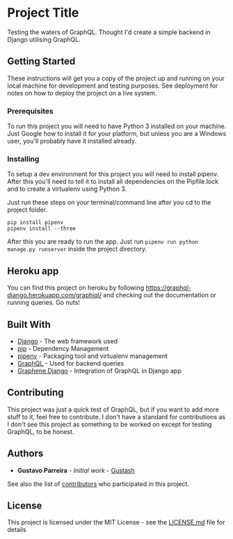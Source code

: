 # Project Title

Testing the waters of GraphQL. Thought I'd create a simple backend in Django utilising GraphQL.

## Getting Started

These instructions will get you a copy of the project up and running on your local machine for development and testing purposes. See deployment for notes on how to deploy the project on a live system.

### Prerequisites

To run this project you will need to have Python 3 installed on your machine. Just Google how to install it for your platform, but unless you are a Windows user, you'll probably have it installed already.

### Installing

To setup a dev environment for this project you will need to install pipenv. After this you'll need to tell it to install all dependencies on the Pipfile.lock and to create a virtualenv using Python 3.

Just run these steps on your terminal/command line after you cd to the project folder.

```
pip install pipenv
pipenv install --three
```

After this you are ready to run the app. Just run ```pipenv run python manage.py runserver``` inside the project directory.

## Heroku app

You can find this project on heroku by following https://graphql-django.herokuapp.com/graphiql/ and checking out the documentation or running queries. Go nuts!

## Built With

* [Django](https://docs.djangoproject.com/en/2.0/) - The web framework used
* [pip](https://pypi.python.org/pypi/pip) - Dependency Management
* [pipenv](https://github.com/pypa/pipenv) - Packaging tool and virtualenv management
* [GraphQL](http://graphql.org/learn/) - Used for backend queries
* [Graphene Django](http://graphql.org/learn/) - Integration of GraphQL in Django app

## Contributing

This project was just a quick test of GraphQL, but if you want to add more stuff to it, feel free to contribute. I don't have a standard for contributions as I don't see this project as something to be worked on except for testing GraphQL, to be honest.

## Authors

* **Gustavo Parreira** - *Initial work* - [Gustash](https://github.com/Gustash)

See also the list of [contributors](https://github.com/Gustash/DjangoGraphQL/contributors) who participated in this project.

## License

This project is licensed under the MIT License - see the [LICENSE.md](LICENSE) file for details
